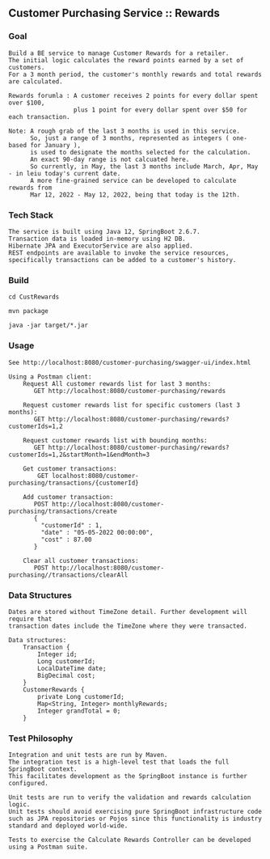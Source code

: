 
## Customer Purchasing Service :: Rewards

### Goal
    Build a BE service to manage Customer Rewards for a retailer.
    The initial logic calculates the reward points earned by a set of customers.
    For a 3 month period, the customer's monthly rewards and total rewards are calculated.

    Rewards forumla : A customer receives 2 points for every dollar spent over $100,
                      plus 1 point for every dollar spent over $50 for each transaction.

    Note: A rough grab of the last 3 months is used in this service.
          So, just a range of 3 months, represented as integers ( one-based for January ),
          is used to designate the months selected for the calculation.
          An exact 90-day range is not calcuated here.
          So currently, in May, the last 3 months include March, Apr, May - in leiu today's current date.
          A more fine-grained service can be developed to calculate rewards from 
          Mar 12, 2022 - May 12, 2022, being that today is the 12th.

### Tech Stack
    The service is built using Java 12, SpringBoot 2.6.7.
    Transaction data is loaded in-memory using H2 DB.
    Hibernate JPA and ExecutorService are also applied.
    REST endpoints are available to invoke the service resources, 
    specifically transactions can be added to a customer's history.


### Build
`cd CustRewards`

`mvn package`

 `java -jar target/*.jar`


### Usage
    See http://localhost:8080/customer-purchasing/swagger-ui/index.html

    Using a Postman client:
        Request All customer rewards list for last 3 months:
           GET http://localhost:8080/customer-purchasing/rewards
    
        Request customer rewards list for specific customers (last 3 months):
           GET http://localhost:8080/customer-purchasing/rewards?customerIds=1,2

        Request customer rewards list with bounding months:
           GET http://localhost:8080/customer-purchasing/rewards?customerIds=1,2&startMonth=1&endMonth=3
    
        Get customer transactions:
            GET localhost:8080/customer-purchasing/transactions/{customerId}
        
        Add customer transaction:
           POST http://localhost:8080/customer-purchasing/transactions/create
           {
             "customerId" : 1,
             "date" : "05-05-2022 00:00:00",
             "cost" : 87.00
           }
    
        Clear all customer transactions:
           POST http://localhost:8080/customer-purchasing//transactions/clearAll

### Data Structures
    Dates are stored without TimeZone detail. Further development will require that
    transaction dates include the TimeZone where they were transacted.

    Data structures:
        Transaction {
            Integer id;
            Long customerId;
            LocalDateTime date;
            BigDecimal cost;
        }
        CustomerRewards {
            private Long customerId;
            Map<String, Integer> monthlyRewards;
            Integer grandTotal = 0;
        }

    
### Test Philosophy
    Integration and unit tests are run by Maven.
    The integration test is a high-level test that loads the full SpringBoot context.
    This facilitates development as the SpringBoot instance is further configured.

    Unit tests are run to verify the validation and rewards calculation logic.
    Unit tests should avoid exercising pure SpringBoot infrastructure code such as JPA repositories or Pojos since this functionality is industry standard and deployed world-wide.

    Tests to exercise the Calculate Rewards Controller can be developed using a Postman suite.